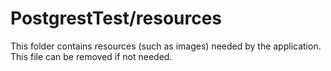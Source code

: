 # PostgrestTest/resources

This folder contains resources (such as images) needed by the application. This file can
be removed if not needed.
